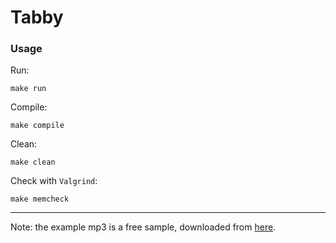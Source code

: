 # Tabby

### Usage

Run:
```
make run
```

Compile:
```
make compile
```

Clean:
```
make clean
```

Check with `Valgrind`:
```
make memcheck
```

---

Note: the example mp3 is a free sample, downloaded from [here](http://www.noiseaddicts.com/free-samples-mp3/?id=1449).
